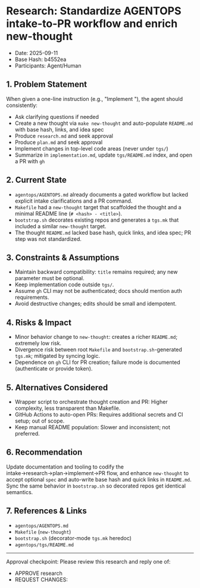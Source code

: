 # Research: Standardize AGENTOPS intake-to-PR workflow and enrich new-thought

- Date: 2025-09-11
- Base Hash: b4552ea
- Participants: Agent/Human

## 1. Problem Statement
When given a one-line instruction (e.g., "Implement <idea>"), the agent should consistently:
- Ask clarifying questions if needed
- Create a new thought via `make new-thought` and auto-populate `README.md` with base hash, links, and idea spec
- Produce `research.md` and seek approval
- Produce `plan.md` and seek approval
- Implement changes in top-level code areas (never under `tgs/`)
- Summarize in `implementation.md`, update `tgs/README.md` index, and open a PR with `gh`

## 2. Current State
- `agentops/AGENTOPS.md` already documents a gated workflow but lacked explicit intake clarifications and a PR command.
- `Makefile` had a `new-thought` target that scaffolded the thought and a minimal README line (`# <hash> - <title>`).
- `bootstrap.sh` decorates existing repos and generates a `tgs.mk` that included a similar `new-thought` target.
- The thought `README.md` lacked base hash, quick links, and idea spec; PR step was not standardized.

## 3. Constraints & Assumptions
- Maintain backward compatibility: `title` remains required; any new parameter must be optional.
- Keep implementation code outside `tgs/`.
- Assume `gh` CLI may not be authenticated; docs should mention auth requirements.
- Avoid destructive changes; edits should be small and idempotent.

## 4. Risks & Impact
- Minor behavior change to `new-thought`: creates a richer `README.md`; extremely low risk.
- Divergence risk between root `Makefile` and `bootstrap.sh`-generated `tgs.mk`; mitigated by syncing logic.
- Dependence on `gh` CLI for PR creation; failure mode is documented (authenticate or provide token).

## 5. Alternatives Considered
- Wrapper script to orchestrate thought creation and PR: Higher complexity, less transparent than Makefile.
- GitHub Actions to auto-open PRs: Requires additional secrets and CI setup; out of scope.
- Keep manual README population: Slower and inconsistent; not preferred.

## 6. Recommendation
Update documentation and tooling to codify the intake→research→plan→implement→PR flow, and enhance `new-thought` to accept optional `spec` and auto-write base hash and quick links in `README.md`. Sync the same behavior in `bootstrap.sh` so decorated repos get identical semantics.

## 7. References & Links
- `agentops/AGENTOPS.md`
- `Makefile` (`new-thought`)
- `bootstrap.sh` (decorator-mode `tgs.mk` heredoc)
- `agentops/tgs/README.md`

---
Approval checkpoint: Please review this research and reply one of:
- APPROVE research
- REQUEST CHANGES: <notes>
